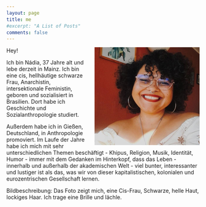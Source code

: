 ```yaml
---
layout: page
title: me
#excerpt: "A List of Posts"
comments: false
---
```

<img src ="/assets/img/image72.png" style="float: right; margin-left: 20px" >

Hey!

 Ich bin Nádia, 37 Jahre alt und lebe derzeit in Mainz. Ich bin eine cis, hellhäutige schwarze Frau, Anarchistin, intersektionale Feministin, geboren und sozialisiert in Brasilien. Dort habe ich Geschichte und Sozialanthropologie studiert. 

Außerdem habe ich in Gießen, Deutschland, in Anthropologie promoviert. Im Laufe der Jahre habe ich mich mit sehr unterschiedlichen Themen beschäftigt - Khipus, Religion, Musik, Identität, Humor - immer mit dem Gedanken im Hinterkopf, dass das Leben - innerhalb und außerhalb der akademischen Welt - viel bunter, interessanter und lustiger ist als das, was wir von dieser kapitalistischen, kolonialen und eurozentrischen Gesellschaft lernen. 

Bildbeschreibung: Das Foto zeigt mich, eine Cis-Frau, Schwarze, helle Haut, lockiges Haar. Ich trage eine Brille und lächle.


